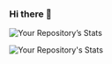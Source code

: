 ### Hi there 👋

<!--
**Zaid97-kai/Zaid97-kai** is a ✨ _special_ ✨ repository because its `README.md` (this file) appears on your GitHub profile.

Here are some ideas to get you started:

- 🔭 I’m currently working on ...
- 🌱 I’m currently learning ...
- 👯 I’m looking to collaborate on ...
- 🤔 I’m looking for help with ...
- 💬 Ask me about ...
- 📫 How to reach me: ...
- 😄 Pronouns: ...
- ⚡ Fun fact: ...
-->

![Your Repository’s Stats](https://github-readme-stats.vercel.app/api?username=Zaid97-kai&show_icons=true)

![Your Repository's Stats](https://github-readme-stats.vercel.app/api/top-langs/?username=Zaid97-kai&theme=blue-green)
